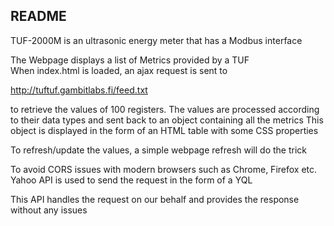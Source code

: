 README
------

TUF-2000M is an ultrasonic energy meter that has a Modbus interface 

The Webpage displays a list of Metrics provided by a TUF  
When index.html is loaded, an ajax request is sent to 

http://tuftuf.gambitlabs.fi/feed.txt 

to retrieve the values of 100 registers. The values are processed according to their data types and sent back to an object containing all the metrics
This object is displayed in the form of an HTML table with some CSS properties

To refresh/update the values, a simple webpage refresh will do the trick

To avoid CORS issues with modern browsers such as Chrome, Firefox etc. Yahoo API is used to send the request in the form of a YQL

This API handles the request on our behalf and provides the response without any issues


